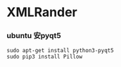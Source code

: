 # XMLRander

### ubuntu 安pyqt5

```
sudo apt-get install python3-pyqt5
sudo pip3 install Pillow
```

